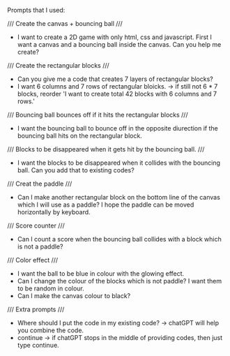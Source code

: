 Prompts that I used:

/// Create the canvas + bouncing ball ///

- I want to create a 2D game with only html, css and javascript.
First I want a canvas and a bouncing ball inside the canvas. Can you help me create?

/// Create the rectangular blocks ///

- Can you give me a code that creates 7 layers of rectangular blocks?
- I want 6 columns and 7 rows of rectangular bloicks.
-> if still not 6 * 7 blocks, reorder 'I want to create total 42 blocks with 6 columns and 7 rows.'

/// Bouncing ball bounces off if it hits the rectangular blocks ///

- I want the bouncing ball to bounce off in the opposite diurection if the bouncing ball hits on the rectangular block.

/// Blocks to be disappeared when it gets hit by the bouncing ball. ///

- I want the blocks to be disappeared when it collides with the bouncing ball. Can you add that to existing codes? 

/// Creat the paddle ///

- Can I make another rectangular block on the bottom line of the canvas which I will use as a paddle? I hope the paddle can be moved horizontally by keyboard.

/// Score counter ///

- Can I count a score when the bouncing ball collides with a block which is not a paddle?

/// Color effect ///

- I want the ball to be blue in colour with the glowing effect.
- Can I change the colour of the blocks which is not paddle? I want them to be random in colour.
- Can I make the canvas colour to black?

/// Extra prompts ///

- Where should I put the code in my existing code?
-> chatGPT will help you combine the code.
- continue
-> if chatGPT stops in the middle of providing codes, then just type continue.
